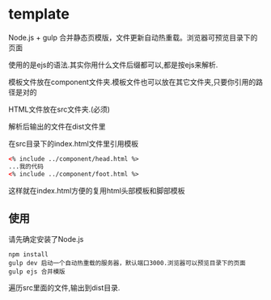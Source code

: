 # template
Node.js + gulp 合并静态页模版，文件更新自动热重载。浏览器可预览目录下的页面

使用的是ejs的语法.其实你用什么文件后缀都可以,都是按ejs来解析.

模板文件放在component文件夹.模板文件也可以放在其它文件夹,只要你引用的路径是对的

HTML文件放在src文件夹.(必须)

解析后输出的文件在dist文件里

在src目录下的index.html文件里引用模板
```html
<% include ../component/head.html %>
...我的代码
<% include ../component/foot.html %>
```

这样就在index.html方便的复用html头部模板和脚部模板

## 使用
请先确定安装了Node.js
```
npm install
gulp dev 启动一个自动热重载的服务器，默认端口3000.浏览器可以预览目录下的页面
gulp ejs 合并模版
```
遍历src里面的文件,输出到dist目录.


